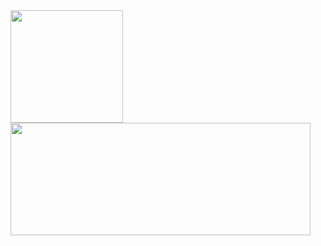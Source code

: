 <div>
  <img height="180em" src="https://github-readme-stats.vercel.app/api?username=dopinheiro&show_icons=true&theme=tokyonight&include_all_commits=true&count_private=true"/>
  <img width="480em" height="180em" src="https://github-readme-stats.vercel.app/api/top-langs/?username=dopinheiro&layout=compact&langs_count=7&theme=tokyonight"/>
</div>
